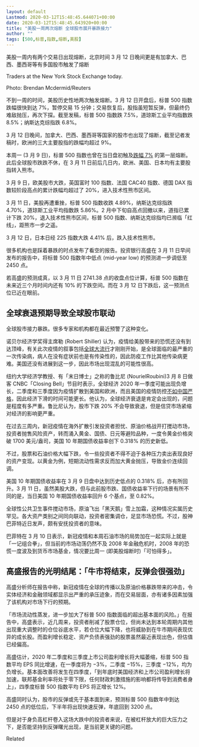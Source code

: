 ```yaml
---
layout: default
Lastmod: 2020-03-12T15:48:45.644071+00:00
date: 2020-03-12T15:48:45.643920+00:00
title: "美股一周两次熔断 全球股市展开暴跌接力"
author: ""
tags: [500,标普,指数,熔断,美股]
---
```


美股一周内有两个交易日出现熔断，北京时间 3 月 12 日晚间更是有加拿大、巴西、墨西哥等有多国股市触发了熔断

Traders at the New York Stock Exchange today.

Photo: Brendan Mcdermid/Reuters

不到一周的时间，美股历史性地两次触发熔断。3 月 12 日开盘后，标普 500 指数跌幅很快到达 7%，暂停交易 15 分钟；交易恢复后，股指虽短暂反弹，但最终仍难敌抛压，再次下探。截至发稿，标普 500 指数跌 7.5%，道琼斯工业平均指数跌 8.5%；纳斯达克综指跌 6.8%。

3 月 12 日晚间，加拿大、巴西、墨西哥等国家的股市也出现了熔断，截至记者发稿时，欧洲的三大主要股指的跌幅均超过 9%。

本周一 (3 月 9 日)，标普 500 指数也曾在当日盘初触及[跌幅 7%](https://nei.st/medium/wsj/stocks-fall-more-than-7-in-dows-worst-day-since-2008) 的第一层熔断。此后全球股市跌跌不休，在 3 月 11 日前后几日内，欧洲、美国、日本均有主要股指转入熊市。

3 月 9 日，欧美股市大跌，英国富时 100 指数、法国 CAC40 指数、德国 DAX 指数较阶段高点的累计跌幅均超过了 20%，进入技术性熊市区间。

3 月 11 日，美股再遭重挫，标普 500 指数收跌 4.89%，纳斯达克综指跌 4.70%，道琼斯工业平均指数跌 5.86%。2 月中下旬自高点回撤以来，道指已累计下跌 20%，退入技术性熊市区间，标普 500 指数、纳斯达克综指均已濒临「红线」，距熊市一步之遥。

3 月 12 日，日本日经 225 指数大跌 4.41% 后，跌入技术性熊市。

很多机构也是踩着暴跌的时点发布了看空的报告。投资银行高盛在 3 月 11 日早间发布的报告中，将标普 500 指数年中低点 (mid-year low) 的预测进一步调低至 2450 点。

若高盛的预测成真，以 3 月 11 日 2741.38 点的收盘点位计算，标普 500 指数在未来近三个月时间内还有 10% 的下跌空间。而在 3 月 12 日下跌后，这一预测点位已近在眼前。

全球衰退预期导致全球股市联动
--------------

全球股市接力暴跌。很多专家和机构都在最近预警了这种变化。

诺贝尔经济学奖得主席勒 (Robert Shiller) 认为，疫情给美股带来的恐慌还没有到达顶峰，有关此次疫情的叙事包括[全球大流行](https://nei.st/medium/wsj/coronavirus-declared-pandemic-by-world-health-organization)才刚刚开始，是全球面临的最严重的一次传染病，病人在没有症状前也是有传染性的，因此防疫工作比其他传染病更难。美国还没有进展到这一步，因此市场出现混乱的可能性很高。

纽约大学经济学教授、有「末日博士」之称的鲁比尼 (NourielRoubini)3 月 8 日做客 CNBC「Closing Bell」节目时表示，全球经济 2020 年一季度可能出现负增长，二季度和三季度因为疫情扩散到美国和欧洲，而且美国的疫情防控[不如中国严格](https://nei.st/medium/nytimes/a-lab-pushed-for-early-tests-but-federal-officials-said-no)，因此经济下滑的时间可能更长。他认为，全球经济衰退是肯定会出现的，问题是程度有多严重。鲁比尼认为，股市下跌 20% 不会导致衰退，但是信贷市场紧缩对经济的影响更严重。

在过去三周内，新冠疫情在海外扩散引发投资者担忧、原油价格战开打搅动市场，投资者抛售风险资产，转而涌入黄金、国债、日元等避险品种，一度令黄金价格突破 1700 美元/盎司，美国 10 年期国债收益率创下 0.318% 的历史新低。

不过，股票和石油价格大幅下跌，令一些投资者不得不迫于各种压力卖出表现良好的资产变现。以黄金为例，短期流动性需求反而加大黄金抛压，导致金价连续回调。

美国 10 年期国债收益率在 3 月 9 日盘中达到历史低点的 0.318% 后，亦有所回升。3 月 11 日，虽然美股大跌，但与此前股市跌、国债收益率下行的场景有所不同的是，当日美国 10 年期国债收益率回升 6 个基点，至 0.82%。

全球性公共卫生事件搅动市场，原油飞出「黑天鹅」雪上加霜，这种情况实属历史罕见。各大资产类别之间同向联动，投资者密集调仓，足显市场恐慌。不过，股神巴菲特近日发声，颇有安抚投资者的意味。

巴菲特在 3 月 10 日表示，新冠疫情和本周石油市场的局势加在一起实际上就是「一记组合拳」，但当前的市场动荡仍然不及 2008 年金融危机时，2008 年的恐慌一度波及到货币市场基金，情况要比周一 (即美股熔断时)「可怕得多」。

高盛报告的光明结尾：「牛市将结束，反弹会很强劲」
------------------------

高盛分析师在报告中称，新冠疫情在全球的传播以及原油价格暴跌带来的冲击，令实体经济和金融领域都显示出严重的承压迹象，而在交易层面，亦有诸多因素加强了该机构对市场下行的预期。

「市场流动性蒸发，进一步加大了标普 500 指数面临的超出基本面的风险。」在报告中，高盛表示，近几周来，投资者削减了股票仓位，但尚未达到本轮周期内其他出现重大调整时的仓位谷底水平，若仓位大幅下降，也将威胁到在牛市期间表现优异的成长股。而盈利增长稳定、资产负债表强劲的股票虽然最近表现出色，但估值已经偏高。

高盛估计，2020 年二季度和三季度上市公司盈利增长将大幅萎缩，标普 500 指数平均 EPS 同比增速，在一季度将为 −3%，二季度 −15%，三季度 −12%，均为负增长。基本面改善将发生在四季度，「到年底时美国经济和上市公司盈利增长将加速，联邦基金利率将处于零下限，任何财政刺激措施的影响都将传导到消费者身上」，四季度标普 500 指数平均 EPS 将正增长 12%。

高盛同时认为，股市的反弹或先于基本面到来，预测标普 500 指数年中到达 2450 点的低位后，下半年将出现快速反弹，年底回到 3200 点。

但是对于身负高杠杆卷入这场大跌中的投资者来说，在被杠杆放大的巨大压力之下，是否能坚持到反弹曙光出现，是当前更关键的问题。

Related

